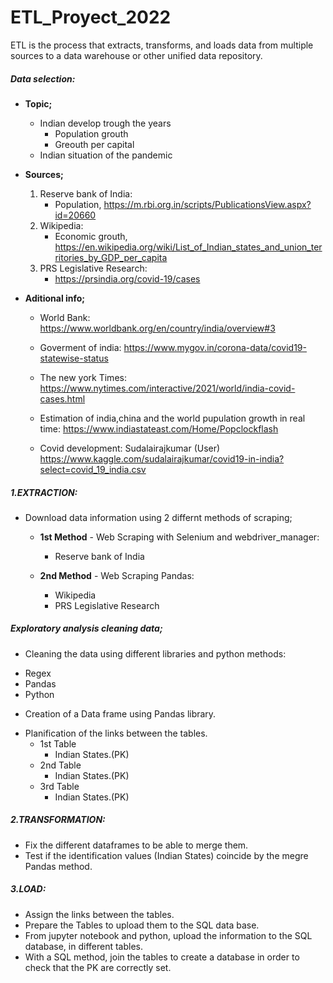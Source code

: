 # ETL_Proyect_2022

ETL is the process that extracts, transforms, and loads data from multiple sources to a data warehouse or other unified data repository.

##### Data selection:

*	**Topic;** 
    - Indian develop trough the years
        - Population grouth
        - Greouth per capital
    - Indian situation of the pandemic
    
*	**Sources;**

    1. Reserve bank of India: 
        - Population, 
            https://m.rbi.org.in/scripts/PublicationsView.aspx?id=20660
    2. Wikipedia:
        - Economic grouth,
            https://en.wikipedia.org/wiki/List_of_Indian_states_and_union_territories_by_GDP_per_capita
    3. PRS Legislative Research: 
        - https://prsindia.org/covid-19/cases
        
    
*   **Aditional info;**
 
    - World Bank: 
        https://www.worldbank.org/en/country/india/overview#3
        
    - Goverment of india:
        https://www.mygov.in/corona-data/covid19-statewise-status
        
    - The new york Times:
        https://www.nytimes.com/interactive/2021/world/india-covid-cases.html
    
    - Estimation of india,china and the world pupulation growth in real time: 
        https://www.indiastateast.com/Home/Popclockflash
        
    - Covid development:
        Sudalairajkumar (User)
        https://www.kaggle.com/sudalairajkumar/covid19-in-india?select=covid_19_india.csv
   
 
    
##### 1.EXTRACTION:

-	Download data information using 2 differnt methods of scraping;

    * **1st Method** - Web Scraping with Selenium and webdriver_manager:
    
        - 	Reserve bank of India 
        
    *	**2nd Method** - Web Scraping Pandas: 
    
        -	Wikipedia
        - PRS Legislative Research
  

##### Exploratory analysis cleaning data;

-	Cleaning the data using different libraries and python methods:
  * Regex
  * Pandas
  * Python

-	Creation of a Data frame using Pandas library.

* Planification of the links between the tables.
    *	1st Table
        -	Indian States.(PK)
    *	2nd Table
        -	Indian States.(PK)
    * 3rd Table
        -	Indian States.(PK)

##### 2.TRANSFORMATION:

- Fix the different dataframes to be able to merge them.
- Test if the identification values (Indian States) coincide by the megre Pandas method.


##### 3.LOAD:

-	Assign the links between the tables.   
-	Prepare the Tables to upload them to the SQL data base.
-	From jupyter notebook and python, upload the information to the SQL database, in different tables.
- With a SQL method, join the tables to create a database in order to check that the PK are correctly set.



